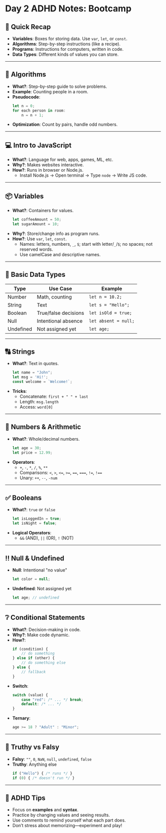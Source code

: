 # Day 2 ADHD Notes: Bootcamp

## 🚀 Quick Recap

- **Variables**: Boxes for storing data. Use `var`, `let`, or `const`.
- **Algorithms**: Step-by-step instructions (like a recipe).
- **Programs**: Instructions for computers, written in code.
- **Data Types**: Different kinds of values you can store.

---

## 🧠 Algorithms

- **What?**: Step-by-step guide to solve problems.
- **Example**: Counting people in a room.
- **Pseudocode**:
    ```js
    let n = 0;
    for each person in room:
        n = n + 1;
    ```
- **Optimization**: Count by pairs, handle odd numbers.

---

## 💻 Intro to JavaScript

- **What?**: Language for web, apps, games, ML, etc.
- **Why?**: Makes websites interactive.
- **How?**: Runs in browser or Node.js.
    - Install Node.js → Open terminal → Type `node` → Write JS code.

---

## 📦 Variables

- **What?**: Containers for values.
    ```js
    let coffeeAmount = 50;
    let sugarAmount = 10;
    ```
- **Why?**: Store/change info as program runs.
- **How?**: Use `var`, `let`, `const`.
    - Names: letters, numbers, `_`, `$`; start with letter/`_`/`$`; no spaces; not reserved words.
    - Use camelCase and descriptive names.

---

## 🧩 Basic Data Types

| Type      | Use Case                | Example                |
|-----------|-------------------------|------------------------|
| Number    | Math, counting          | `let n = 10.2;`        |
| String    | Text                    | `let s = "Hello";`     |
| Boolean   | True/false decisions    | `let isOld = true;`    |
| Null      | Intentional absence     | `let absent = null;`   |
| Undefined | Not assigned yet        | `let age;`             |

---

## 🔠 Strings

- **What?**: Text in quotes.
    ```js
    let name = "John";
    let msg = 'Hi!';
    const welcome = `Welcome!`;
    ```
- **Tricks**:
    - Concatenate: `first + " " + last`
    - Length: `msg.length`
    - Access: `word[0]`

---

## 🔢 Numbers & Arithmetic

- **What?**: Whole/decimal numbers.
    ```js
    let age = 30;
    let price = 12.99;
    ```
- **Operators**:
    - `+`, `-`, `*`, `/`, `%`, `**`
    - Comparisons: `<`, `>`, `<=`, `>=`, `==`, `===`, `!=`, `!==`
    - Unary: `++`, `--`, `-num`

---

## ✅ Booleans

- **What?**: `true` or `false`
    ```js
    let isLoggedIn = true;
    let isNight = false;
    ```
- **Logical Operators**:
    - `&&` (AND), `||` (OR), `!` (NOT)

---

## ‼️ Null & Undefined

- **Null**: Intentional "no value"
    ```js
    let color = null;
    ```
- **Undefined**: Not assigned yet
    ```js
    let age; // undefined
    ```

---

## ❔ Conditional Statements

- **What?**: Decision-making in code.
- **Why?**: Make code dynamic.
- **How?**:
    ```js
    if (condition) {
        // do something
    } else if (other) {
        // do something else
    } else {
        // fallback
    }
    ```
- **Switch**:
    ```js
    switch (value) {
        case "red": /* ... */ break;
        default: /* ... */
    }
    ```
- **Ternary**:
    ```js
    age >= 18 ? "Adult" : "Minor";
    ```

---

## 🤔 Truthy vs Falsy

- **Falsy**: `""`, `0`, `NaN`, `null`, `undefined`, `false`
- **Truthy**: Anything else
    ```js
    if ("Hello") { /* runs */ }
    if (0) { /* doesn't run */ }
    ```

---

## 📝 ADHD Tips

- Focus on **examples** and **syntax**.
- Practice by changing values and seeing results.
- Use comments to remind yourself what each part does.
- Don’t stress about memorizing—experiment and play!
